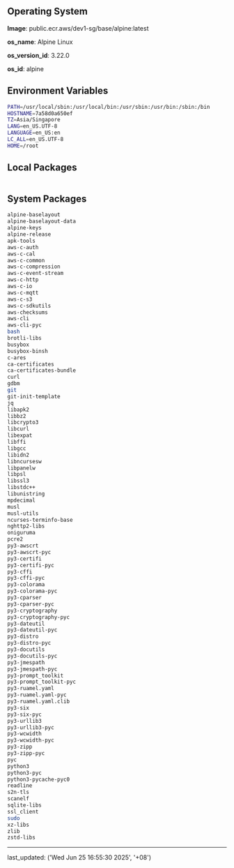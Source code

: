 ## Operating System

**Image**: public.ecr.aws/dev1-sg/base/alpine:latest

**os_name**: Alpine Linux

**os_version_id**: 3.22.0

**os_id**: alpine

## Environment Variables

```bash
PATH=/usr/local/sbin:/usr/local/bin:/usr/sbin:/usr/bin:/sbin:/bin
HOSTNAME=7a58d0a650ef
TZ=Asia/Singapore
LANG=en_US.UTF-8
LANGUAGE=en_US:en
LC_ALL=en_US.UTF-8
HOME=/root
```

## Local Packages

```bash
```

## System Packages

```bash
alpine-baselayout
alpine-baselayout-data
alpine-keys
alpine-release
apk-tools
aws-c-auth
aws-c-cal
aws-c-common
aws-c-compression
aws-c-event-stream
aws-c-http
aws-c-io
aws-c-mqtt
aws-c-s3
aws-c-sdkutils
aws-checksums
aws-cli
aws-cli-pyc
bash
brotli-libs
busybox
busybox-binsh
c-ares
ca-certificates
ca-certificates-bundle
curl
gdbm
git
git-init-template
jq
libapk2
libbz2
libcrypto3
libcurl
libexpat
libffi
libgcc
libidn2
libncursesw
libpanelw
libpsl
libssl3
libstdc++
libunistring
mpdecimal
musl
musl-utils
ncurses-terminfo-base
nghttp2-libs
oniguruma
pcre2
py3-awscrt
py3-awscrt-pyc
py3-certifi
py3-certifi-pyc
py3-cffi
py3-cffi-pyc
py3-colorama
py3-colorama-pyc
py3-cparser
py3-cparser-pyc
py3-cryptography
py3-cryptography-pyc
py3-dateutil
py3-dateutil-pyc
py3-distro
py3-distro-pyc
py3-docutils
py3-docutils-pyc
py3-jmespath
py3-jmespath-pyc
py3-prompt_toolkit
py3-prompt_toolkit-pyc
py3-ruamel.yaml
py3-ruamel.yaml-pyc
py3-ruamel.yaml.clib
py3-six
py3-six-pyc
py3-urllib3
py3-urllib3-pyc
py3-wcwidth
py3-wcwidth-pyc
py3-zipp
py3-zipp-pyc
pyc
python3
python3-pyc
python3-pycache-pyc0
readline
s2n-tls
scanelf
sqlite-libs
ssl_client
sudo
xz-libs
zlib
zstd-libs
```


---

last_updated: ('Wed Jun 25 16:55:30 2025', '+08')